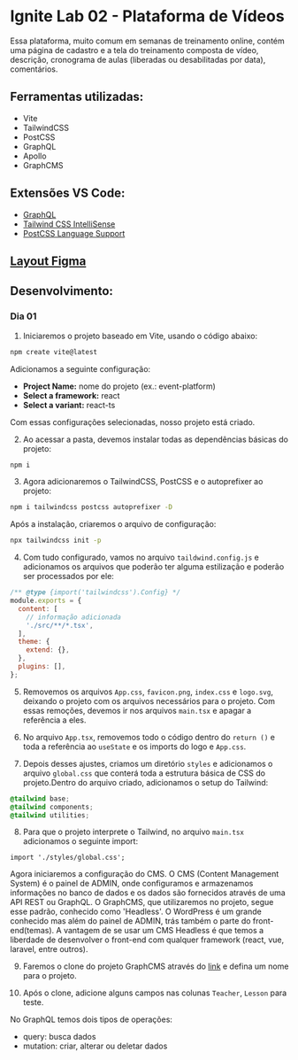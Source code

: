 # Ignite Lab 02 - Plataforma de Vídeos

Essa plataforma, muito comum em semanas de treinamento online, contém uma página de cadastro e a tela do treinamento composta de vídeo, descrição, cronograma de aulas (liberadas ou desabilitadas por data), comentários.

## Ferramentas utilizadas:

- Vite
- TailwindCSS
- PostCSS
- GraphQL
- Apollo
- GraphCMS

## Extensões VS Code:

- [GraphQL](https://marketplace.visualstudio.com/items?itemName=GraphQL.vscode-graphql)
- [Tailwind CSS IntelliSense](https://marketplace.visualstudio.com/items?itemName=bradlc.vscode-tailwindcss)
- [PostCSS Language Support](https://marketplace.visualstudio.com/items?itemName=csstools.postcss)

## [Layout Figma](https://www.figma.com/community/file/1120711251998877938)

## Desenvolvimento:

### Dia 01

1. Iniciaremos o projeto baseado em Vite, usando o código abaixo:

```bash
npm create vite@latest
```

Adicionamos a seguinte configuração:

- **Project Name:** nome do projeto (ex.: event-platform)
- **Select a framework:** react
- **Select a variant:** react-ts

Com essas configurações selecionadas, nosso projeto está criado.

2. Ao acessar a pasta, devemos instalar todas as dependências básicas do projeto:

```bash
npm i
```

3. Agora adicionaremos o TailwindCSS, PostCSS e o autoprefixer ao projeto:

```bash
npm i tailwindcss postcss autoprefixer -D
```

Após a instalação, criaremos o arquivo de configuração:

```bash
npx tailwindcss init -p
```

4. Com tudo configurado, vamos no arquivo `taildwind.config.js` e adicionamos os arquivos que poderão ter alguma estilização e poderão ser processados por ele:

```js
/** @type {import('tailwindcss').Config} */
module.exports = {
  content: [
    // informação adicionada
    './src/**/*.tsx',
  ],
  theme: {
    extend: {},
  },
  plugins: [],
};
```

5. Removemos os arquivos `App.css`, `favicon.png`, `index.css` e `logo.svg`, deixando o projeto com os arquivos necessários para o projeto. Com essas remoções, devemos ir nos arquivos `main.tsx` e apagar a referência a eles.

6. No arquivo `App.tsx`, removemos todo o código dentro do `return ()` e toda a referência ao `useState` e os imports do logo e `App.css`.

7. Depois desses ajustes, criamos um diretório `styles` e adicionamos o arquivo `global.css` que conterá toda a estrutura básica de CSS do projeto.Dentro do arquivo criado, adicionamos o setup do Tailwind:

```css
@tailwind base;
@tailwind components;
@tailwind utilities;
```

8. Para que o projeto interprete o Tailwind, no arquivo `main.tsx` adicionamos o seguinte import:

```tsx
import './styles/global.css';
```

Agora iniciaremos a configuração do CMS. O CMS (Content Management System) é o painel de ADMIN, onde configuramos e armazenamos informações no banco de dados e os dados são fornecidos através de uma API REST ou GraphQL. O GraphCMS, que utilizaremos no projeto, segue esse padrão, conhecido como 'Headless'. O WordPress é um grande conhecido mas além do painel de ADMIN, trás também o parte do front-end(temas). A vantagem de se usar um CMS Headless é que temos a liberdade de desenvolver o front-end com qualquer framework (react, vue, laravel, entre outros).

9. Faremos o clone do projeto GraphCMS através do [link](https://rseat.in/lab-graphcms) e defina um nome para o projeto.

10. Após o clone, adicione alguns campos nas colunas `Teacher`, `Lesson` para teste.

No GraphQL temos dois tipos de operações:

- query: busca dados
- mutation: criar, alterar ou deletar dados
